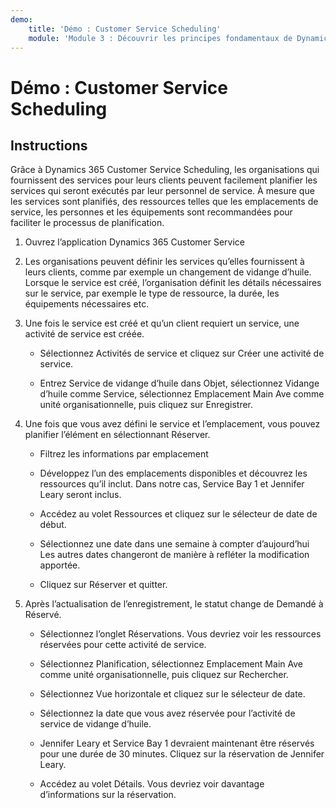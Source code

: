 ```yaml
---
demo:
    title: 'Démo : Customer Service Scheduling'
    module: 'Module 3 : Découvrir les principes fondamentaux de Dynamics 365 Customer Service'
---
```


# Démo : Customer Service Scheduling

## Instructions

Grâce à Dynamics 365 Customer Service Scheduling, les organisations qui fournissent des services pour leurs clients peuvent facilement planifier les services qui seront exécutés par leur personnel de service. À mesure que les services sont planifiés, des ressources telles que les emplacements de service, les personnes et les équipements sont recommandées pour faciliter le processus de planification. 

1. Ouvrez l’application Dynamics 365 Customer Service

2. Les organisations peuvent définir les services qu’elles fournissent à leurs clients, comme par exemple un changement de vidange d’huile. Lorsque le service est créé, l’organisation définit les détails nécessaires sur le service, par exemple le type de ressource, la durée, les équipements nécessaires etc. 

 

3. Une fois le service est créé et qu’un client requiert un service, une activité de service est créée. 

	- Sélectionnez Activités de service et cliquez sur Créer une activité de service.

	- Entrez Service de vidange d’huile dans Objet, sélectionnez Vidange d’huile comme Service, sélectionnez Emplacement Main Ave comme unité organisationnelle, puis cliquez sur Enregistrer.

 

4. Une fois que vous avez défini le service et l’emplacement, vous pouvez planifier l’élément en sélectionnant Réserver.

	- Filtrez les informations par emplacement 

	- Développez l’un des emplacements disponibles et découvrez les ressources qu’il inclut. Dans notre cas, Service Bay 1 et Jennifer Leary seront inclus.

	- Accédez au volet Ressources et cliquez sur le sélecteur de date de début.

	- Sélectionnez une date dans une semaine à compter d’aujourd’hui Les autres dates changeront de manière à refléter la modification apportée. 

	- Cliquez sur Réserver et quitter.

 

5. Après l’actualisation de l’enregistrement, le statut change de Demandé à Réservé.

	- Sélectionnez l’onglet Réservations. Vous devriez voir les ressources réservées pour cette activité de service.

	- Sélectionnez Planification, sélectionnez Emplacement Main Ave comme unité organisationnelle, puis cliquez sur Rechercher.

	- Sélectionnez Vue horizontale et cliquez sur le sélecteur de date.

	- Sélectionnez la date que vous avez réservée pour l’activité de service de vidange d’huile.

	- Jennifer Leary et Service Bay 1 devraient maintenant être réservés pour une durée de 30 minutes. Cliquez sur la réservation de Jennifer Leary.

	- Accédez au volet Détails. Vous devriez voir davantage d’informations sur la réservation.
